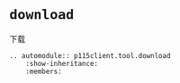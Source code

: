 # `download`

下载

```{eval-rst}
.. automodule:: p115client.tool.download
    :show-inheritance:
    :members:
```
